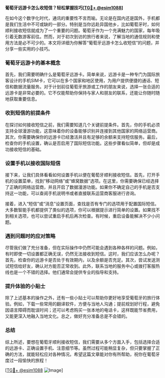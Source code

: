 **葡萄牙远游卡怎么收短信？轻松掌握技巧[[TG💪+ @esim1088](https://t.me/s/esim1088)]**

在如今这个数字化时代，通讯的重要性不言而喻。无论是在国内还是国外，手机都是我们生活中不可或缺的一部分。特别是当你远赴异国他乡，比如葡萄牙时，如何顺利接收短信就成为了一个重要的问题。葡萄牙作为一个充满魅力的国家，每年吸引着无数游客前往。然而，对于初次到访的旅行者来说，了解当地的通信规则和使用方法是必不可少的。本文将详细为你解答“葡萄牙远游卡怎么收短信”的问题，并分享一些实用的小技巧。

### 葡萄牙远游卡的基本概念

首先，我们需要明确什么是葡萄牙远游卡。简单来说，远游卡是一种专门为国际旅客设计的手机SIM卡，它可以在多个国家和地区使用，为用户提供便捷的通话、短信和数据流量服务。对于计划前往葡萄牙旅游或工作的朋友来说，选择一张合适的远游卡是非常必要的。它不仅能帮助你保持与家人和朋友的联系，还能让你随时随地获取重要信息。

### 收到短信的前提条件

在探讨如何接收短信之前，我们需要知道几个关键前提条件。首先，你的手机必须支持全球漫游功能，这意味着你的设备能够识别并连接到其他国家的网络运营商。其次，你需要确保你的远游卡已经激活并且有足够的余额来支持短信服务。最后，检查你的手机设置，确认是否启用了国际短信功能。这些步骤看似简单，但却是成功接收短信的基础。

### 设置手机以接收国际短信

接下来，让我们具体看看如何设置手机以便在葡萄牙顺利接收短信。首先，打开手机的设置菜单，找到“移动网络”或“蜂窝数据”选项。在这里，你需要确保已经选择了正确的网络运营商，并且开启了数据漫游功能。如果你不确定自己的手机是否支持这一功能，可以查阅手机说明书或者直接联系运营商客服进行咨询。

接着，进入“短信”或“消息”设置页面，查找是否有专门的选项用于配置国际短信。大多数智能手机都提供了类似的选项，你可以根据提示进行简单的设置。如果找不到相关选项，也可以尝试重启手机后再次检查。有时候，重启设备能解决不少小问题。

### 遇到问题时的应对策略

尽管我们做了充分准备，但在实际操作中仍然可能会遇到各种各样的问题。例如，有时即使一切设置都正确无误，仍然无法接收到短信。这时，我们应该怎么办呢？首先，检查你的远游卡是否处于有效期内，以及余额是否充足。其次，尝试发送测试短信给好友，确认对方能否正常收到。此外，联系当地的服务中心或拨打客服热线也是一个不错的选择。他们通常会提供专业的指导和支持。

### 提升体验的小贴士

除了上述基本的操作之外，还有一些小贴士可以帮助你更好地享受葡萄牙的旅行体验。例如，下载一些常用的翻译软件，方便与当地人沟通；提前规划好行程，避免因语言障碍而耽误时间；还可以考虑购买一张本地的电话卡，这样既能节省费用，又能更深入地融入当地文化。总之，做好充分准备总是不会错的。

### 总结

综上所述，要想在葡萄牙顺利接收短信，我们需要从多个方面入手，包括选择合适的远游卡、正确设置手机、注意细节等。虽然过程可能稍显复杂，但只要掌握了正确的方法，就能轻松应对各种情况。希望这篇文章能对你有所帮助，祝你在葡萄牙度过一段愉快的旅程！

[[TG💪+ @esim1088](https://t.me/s/esim1088) ![Image](https://i.postimg.cc/4NQfJmqS/Snipaste-2025-05-13-00-14-12.png)]